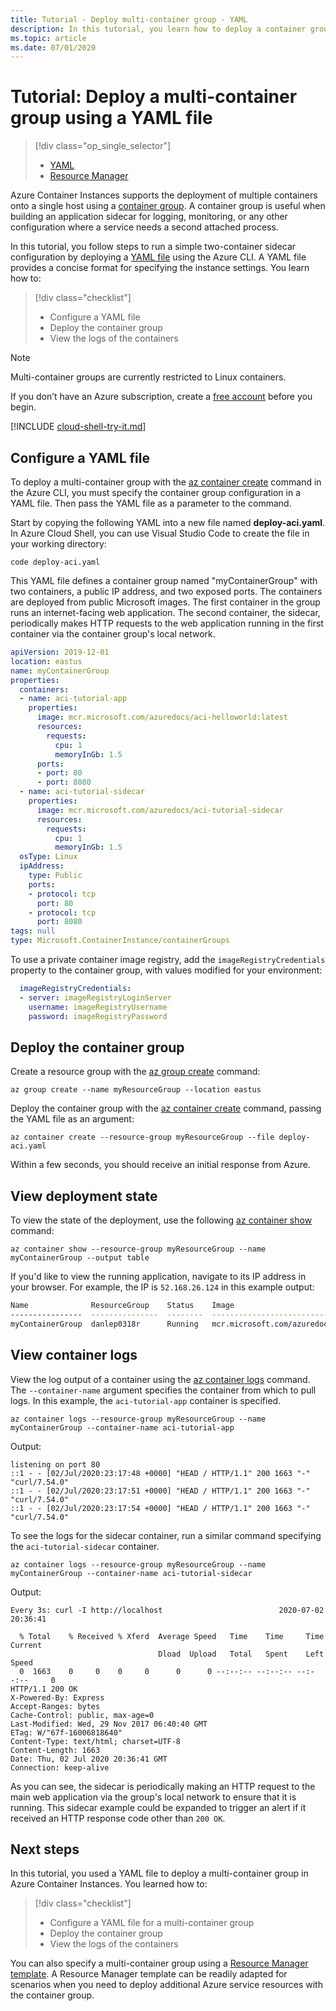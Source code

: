 ```yaml
---
title: Tutorial - Deploy multi-container group - YAML
description: In this tutorial, you learn how to deploy a container group with multiple containers in Azure Container Instances by using a YAML file with the Azure CLI.
ms.topic: article
ms.date: 07/01/2020
---
```


# Tutorial: Deploy a multi-container group using a YAML file

> [!div class="op_single_selector"]
> * [YAML](container-instances-multi-container-yaml.md)
> * [Resource Manager](container-instances-multi-container-group.md)
>

Azure Container Instances supports the deployment of multiple containers onto a single host using a [container group](container-instances-container-groups.md). A container group is useful when building an application sidecar for logging, monitoring, or any other configuration where a service needs a second attached process.

In this tutorial, you follow steps to run a simple two-container sidecar configuration by deploying a [YAML file](container-instances-reference-yaml.md) using the Azure CLI. A YAML file provides a concise format for specifying the instance settings. You learn how to:

> [!div class="checklist"]
> * Configure a YAML file
> * Deploy the container group
> * View the logs of the containers

> [!NOTE]
> Multi-container groups are currently restricted to Linux containers.

If you don’t have an Azure subscription, create a [free account](https://azure.microsoft.com/free/?WT.mc_id=A261C142F) before you begin.

[!INCLUDE [cloud-shell-try-it.md](../../includes/cloud-shell-try-it.md)]

## Configure a YAML file

To deploy a multi-container group with the [az container create][az-container-create] command in the Azure CLI, you must specify the container group configuration in a YAML file. Then pass the YAML file as a parameter to the command.

Start by copying the following YAML into a new file named **deploy-aci.yaml**. In Azure Cloud Shell, you can use Visual Studio Code to create the file in your working directory:

```
code deploy-aci.yaml
```

This YAML file defines a container group named "myContainerGroup" with two containers, a public IP address, and two exposed ports. The containers are deployed from public Microsoft images. The first container in the group runs an internet-facing web application. The second container, the sidecar, periodically makes HTTP requests to the web application running in the first container via the container group's local network.

```YAML
apiVersion: 2019-12-01
location: eastus
name: myContainerGroup
properties:
  containers:
  - name: aci-tutorial-app
    properties:
      image: mcr.microsoft.com/azuredocs/aci-helloworld:latest
      resources:
        requests:
          cpu: 1
          memoryInGb: 1.5
      ports:
      - port: 80
      - port: 8080
  - name: aci-tutorial-sidecar
    properties:
      image: mcr.microsoft.com/azuredocs/aci-tutorial-sidecar
      resources:
        requests:
          cpu: 1
          memoryInGb: 1.5
  osType: Linux
  ipAddress:
    type: Public
    ports:
    - protocol: tcp
      port: 80
    - protocol: tcp
      port: 8080
tags: null
type: Microsoft.ContainerInstance/containerGroups
```

To use a private container image registry, add the `imageRegistryCredentials` property to the container group, with values modified for your environment:

```YAML
  imageRegistryCredentials:
  - server: imageRegistryLoginServer
    username: imageRegistryUsername
    password: imageRegistryPassword
```

## Deploy the container group

Create a resource group with the [az group create][az-group-create] command:

```azurecli-interactive
az group create --name myResourceGroup --location eastus
```

Deploy the container group with the [az container create][az-container-create] command, passing the YAML file as an argument:

```azurecli-interactive
az container create --resource-group myResourceGroup --file deploy-aci.yaml
```

Within a few seconds, you should receive an initial response from Azure.

## View deployment state

To view the state of the deployment, use the following [az container show][az-container-show] command:

```azurecli-interactive
az container show --resource-group myResourceGroup --name myContainerGroup --output table
```

If you'd like to view the running application, navigate to its IP address in your browser. For example, the IP is `52.168.26.124` in this example output:

```bash
Name              ResourceGroup    Status    Image                                                                                               IP:ports              Network    CPU/Memory       OsType    Location
----------------  ---------------  --------  --------------------------------------------------------------------------------------------------  --------------------  ---------  ---------------  --------  ----------
myContainerGroup  danlep0318r      Running   mcr.microsoft.com/azuredocs/aci-tutorial-sidecar,mcr.microsoft.com/azuredocs/aci-helloworld:latest  20.42.26.114:80,8080  Public     1.0 core/1.5 gb  Linux     eastus
```

## View container logs

View the log output of a container using the [az container logs][az-container-logs] command. The `--container-name` argument specifies the container from which to pull logs. In this example, the `aci-tutorial-app` container is specified.

```azurecli-interactive
az container logs --resource-group myResourceGroup --name myContainerGroup --container-name aci-tutorial-app
```

Output:

```console
listening on port 80
::1 - - [02/Jul/2020:23:17:48 +0000] "HEAD / HTTP/1.1" 200 1663 "-" "curl/7.54.0"
::1 - - [02/Jul/2020:23:17:51 +0000] "HEAD / HTTP/1.1" 200 1663 "-" "curl/7.54.0"
::1 - - [02/Jul/2020:23:17:54 +0000] "HEAD / HTTP/1.1" 200 1663 "-" "curl/7.54.0"
```

To see the logs for the sidecar container, run a similar command specifying the `aci-tutorial-sidecar` container.

```azurecli-interactive
az container logs --resource-group myResourceGroup --name myContainerGroup --container-name aci-tutorial-sidecar
```

Output:

```console
Every 3s: curl -I http://localhost                          2020-07-02 20:36:41

  % Total    % Received % Xferd  Average Speed   Time    Time     Time  Current
                                 Dload  Upload   Total   Spent    Left  Speed
  0  1663    0     0    0     0      0      0 --:--:-- --:--:-- --:--:--     0
HTTP/1.1 200 OK
X-Powered-By: Express
Accept-Ranges: bytes
Cache-Control: public, max-age=0
Last-Modified: Wed, 29 Nov 2017 06:40:40 GMT
ETag: W/"67f-16006818640"
Content-Type: text/html; charset=UTF-8
Content-Length: 1663
Date: Thu, 02 Jul 2020 20:36:41 GMT
Connection: keep-alive
```

As you can see, the sidecar is periodically making an HTTP request to the main web application via the group's local network to ensure that it is running. This sidecar example could be expanded to trigger an alert if it received an HTTP response code other than `200 OK`.

## Next steps

In this tutorial, you used a YAML file to deploy a multi-container group in Azure Container Instances. You learned how to:

> [!div class="checklist"]
> * Configure a YAML file for a multi-container group
> * Deploy the container group
> * View the logs of the containers

You can also specify a multi-container group using a [Resource Manager template](container-instances-multi-container-group.md). A Resource Manager template can be readily adapted for scenarios when you need to deploy additional Azure service resources with the container group.

<!-- LINKS - External -->


<!-- LINKS - Internal -->
[aci-tutorial]: ./container-instances-tutorial-prepare-app.md
[az-container-create]: /cli/azure/container#az-container-create
[az-container-logs]: /cli/azure/container#az-container-logs
[az-container-show]: /cli/azure/container#az-container-show
[az-group-create]: /cli/azure/group#az-group-create
[az-group-deployment-create]: /cli/azure/group/deployment#az-group-deployment-create
[template-reference]: https://docs.microsoft.com/azure/templates/microsoft.containerinstance/containergroups
